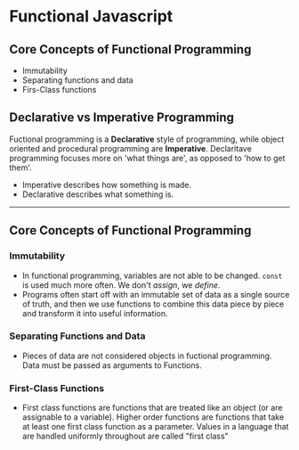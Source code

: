 # Functional Javascript

## Core Concepts of Functional Programming
* Immutability
* Separating functions and data
* Firs-Class functions


## Declarative vs Imperative Programming

Fuctional programming is a **Declarative** style of programming, while object oriented and procedural programming are **Imperative**.  Declaritave programming focuses more on 'what things are', as opposed to 'how to get them'.  

* Imperative describes how something is made.
* Declarative describes what something is.

***

## Core Concepts of Functional Programming
### Immutability  
* In functional programming, variables are not able to be changed.  `const` is used much more often.  We don't *assign*, we *define*.  
* Programs often start off with an immutable set of data as a single source of truth, and then we use functions to combine this data piece by piece and transform it into useful information.

### Separating Functions and Data
* Pieces of data are not considered objects in fuctional programming.  Data must be passed as arguments to Functions.

### First-Class Functions
* First class functions are functions that are treated like an object (or are assignable to a variable). Higher order functions are functions that take at least one first class function as a parameter. Values in a language that are handled uniformly throughout are called "first class"








